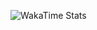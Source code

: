 ![WakaTime Stats](https://github-readme-stats.vercel.app/api/wakatime?username=sharierahmed11&layout=compact&theme=gruvbox)
